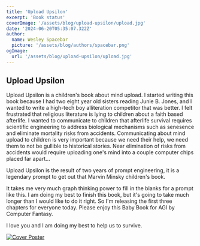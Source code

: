 ```yaml
---
title: 'Upload Upsilon'
excerpt: 'Book status'
coverImage: '/assets/blog/upload-upsilon/upload.jpg'
date: '2024-06-20T05:35:07.322Z'
author:
  name: Wesley Spacebar
  picture: '/assets/blog/authors/spacebar.png'
ogImage:
  url: '/assets/blog/upload-upsilon/upload.jpg'
---
```

## Upload Upsilon

Upload Upsilon is a children's book about mind upload.
I started writing this book because I had two eight year old sisters reading Junie B. Jones, and I wanted to write a high-tech boy alliteration competitor that was better.
I felt frustrated that religious literature is lying to children about a faith based afterlife. I wanted to communicate to children that afterlife survival requires scientific engineering to address biological mechanisms such as senesence and eliminate mortality risks from accidents. Communicating about mind upload to children is very important because we need their help, we need them to not be gullible to historical stories. Near elimination of risks from accidents would require uploading one's mind into a couple computer chips placed far apart...

Upload Upsilon is the result of two years of prompt engineering, it is a legendary prompt to get out that Marvin Minsky children's book.

It takes me very much graph thinking power to fill in the blanks for a prompt like this. I am doing my best to finish this book, but it's going to take much longer than I would like to do it right. So I'm releasing the first three chapters for everyone today. Please enjoy this Baby Book for AGI by Computer Fantasy.

I love you and I am doing my best to help us to survive.

[![Cover Poster](upload/assets/blog/upload-upsilon/cover_poster.png)](/assets/blog/upload-upsilon/upload_upsilon_623.pdf)


